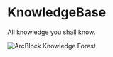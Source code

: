 # KnowledgeBase
All knowledge you shall know.

![ArcBlock Knowledge Forest](.images/Arcblock-Knowledge-Forest.png)